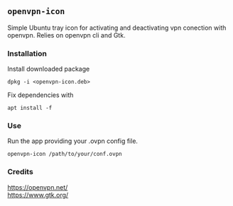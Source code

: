 ## `openvpn-icon`

Simple Ubuntu tray icon for activating and deactivating vpn conection with openvpn. Relies on openvpn cli and Gtk.

### Installation

<!-- 
* [openvpn-icon_0.1.0_all.deb](https://drive.google.com/uc?export=download&id=1neaPxDBnxzrPa8O3IcTB615T04_GviLO)
-->

Install downloaded package

```
dpkg -i <openvpn-icon.deb> 
```

Fix dependencies with 

```
apt install -f
```

### Use

Run the app providing your .ovpn config file.

```
openvpn-icon /path/to/your/conf.ovpn
```

### Credits

https://openvpn.net/  
https://www.gtk.org/


